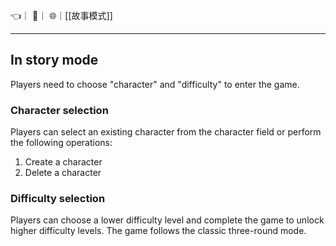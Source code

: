 👈｜
🔗｜
🌐｜[[故事模式]]

---

## In story mode
Players need to choose "character" and "difficulty" to enter the game.

### Character selection
Players can select an existing character from the character field or perform the following operations:
1.  Create a character
2.  Delete a character

### Difficulty selection
Players can choose a lower difficulty level and complete the game to unlock higher difficulty levels. The game follows the classic three-round mode.